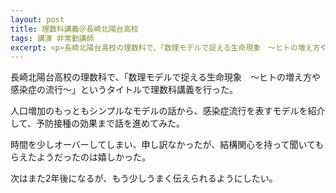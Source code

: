 ```yaml
---
layout: post
title: 理数科講義＠長崎北陽台高校
tags: 講演 非常勤講師
excerpt: <p>長崎北陽台高校の理数科で、「数理モデルで捉える生命現象　～ヒトの増え方や感染症の流行～」というタイトルで理数科講義を行った。</p>
---
```


長崎北陽台高校の理数科で、「数理モデルで捉える生命現象　～ヒトの増え方や感染症の流行～」というタイトルで理数科講義を行った。

人口増加のもっともシンプルなモデルの話から、感染症流行を表すモデルを紹介して、予防接種の効果まで話を進めてみた。

時間を少しオーバーしてしまい、申し訳なかったが、結構関心を持って聞いてもらえたようだったのは嬉しかった。

次はまた2年後になるが、もう少しうまく伝えられるようにしたい。
